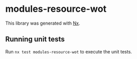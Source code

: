 # modules-resource-wot

This library was generated with [Nx](https://nx.dev).

## Running unit tests

Run `nx test modules-resource-wot` to execute the unit tests.
